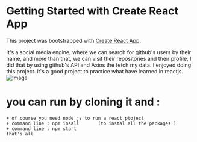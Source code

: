# Getting Started with Create React App

This project was bootstrapped with [Create React App](https://github.com/facebook/create-react-app).

It's a social media engine, where we can search for github's users by their name, and more than that, we can visit their repositories and their profile, I did that by using github's API and Axios the fetch my data.
I enjoyed doing this project.
it's a good project to practice what have learned in reactjs.
![image](https://user-images.githubusercontent.com/73221495/189980212-4e714c96-f761-4af3-8d69-84f19c4a8682.png)


# you can run by cloning it and :
    + of course you need node js to run a react ptoject 
    + command line : npm insall       (to instal all the packages )
    + command line : npm start 
    that's all 
  
